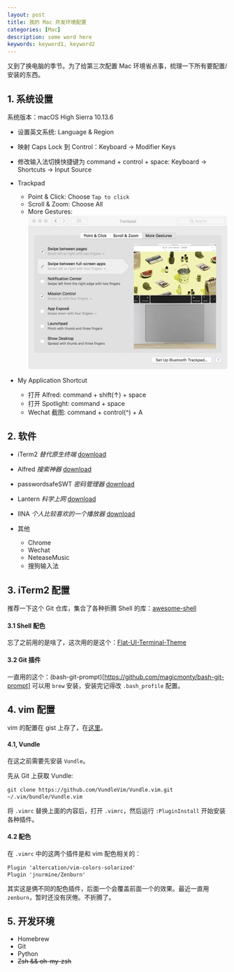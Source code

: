 ```yaml
---
layout: post
title: 我的 Mac 开发环境配置
categories: [Mac]
description: some word here
keywords: keyword1, keyword2
---
```


又到了换电脑的季节。为了给第三次配置 Mac 环境省点事，梳理一下所有要配置/安装的东西。

## 1. 系统设置
系统版本：macOS High Sierra 10.13.6 

* 设置英文系统: Language & Region 
* 映射 Caps Lock 到 Control：Keyboard → Modifier Keys
* 修改输入法切换快捷键为 command + control + space: Keyboard → Shortcuts → Input Source
* Trackpad
	* Point & Click: Choose `Tap to click`
	* Scroll & Zoom: Choose All
	* More Gestures: ![mac-setting-gestures.png](https://github.com/Miopas/miopas.github.io/raw/master/assets/images/posts/mac-setting-gestures.png)

* My Application Shortcut
	* 打开 Alfred: command + shift(↑) + space 
	* 打开 Spotlight: command + space
	* Wechat 截图: command + control(^) + A 

## 2. 软件
* iTerm2
*替代原生终端*
[download](https://www.iterm2.com)

* Alfred 
*搜索神器*
[download](https://www.alfredapp.com/)

* passwordsafeSWT
*密码管理器*
[download](https://sourceforge.net/projects/jpwsafe/files/latest/download)

* Lantern
*科学上网*
[download](https://getlantern.org/zh_CN/index.html)

* IINA
*个人比较喜欢的一个播放器*
[download](https://iina.io/)

* 其他
	* Chrome
	* Wechat
	* NeteaseMusic
	* 搜狗输入法

## 3. iTerm2 配置
推荐一下这个 Git 仓库，集合了各种折腾 Shell 的库：[awesome-shell](https://github.com/alebcay/awesome-shell#customization)
#### 3.1 Shell 配色
忘了之前用的是啥了，这次用的是这个：[Flat-UI-Terminal-Theme](https://dribbble.com/shots/1021755-Flat-UI-Terminal-Theme)

#### 3.2 Git 插件
一直用的这个：(bash-git-prompt)[https://github.com/magicmonty/bash-git-prompt]
可以用 `brew` 安装，安装完记得改 `.bash_profile` 配置。

## 4. vim 配置

vim 的配置在 gist 上存了，在[这里](https://gist.github.com/Miopas/de5e1d0a607b32e7386dfc14d71c14fa)。

#### 4.1, Vundle
在这之前需要先安装 `Vundle`。

先从 Git 上获取 Vundle:
```console
git clone https://github.com/VundleVim/Vundle.vim.git ~/.vim/bundle/Vundle.vim
```
将 `.vimrc` 替换上面的内容后，打开 `.vimrc`，然后运行 `:PluginInstall` 开始安装各种插件。

#### 4.2 配色
在 `.vimrc` 中的这两个插件是和 vim 配色相关的：
```
Plugin 'altercation/vim-colors-solarized'
Plugin 'jnurmine/Zenburn'
```
其实这是俩不同的配色插件，后面一个会覆盖前面一个的效果。最近一直用 `zenburn`，暂时还没有厌倦。不折腾了。


## 5. 开发环境
* Homebrew
* Git
* Python
* ~~Zsh && oh-my-zsh~~ 
